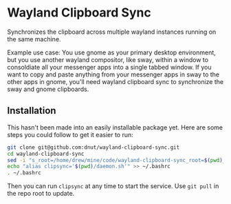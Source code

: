 # Wayland Clipboard Sync

Synchronizes the clipboard across multiple wayland instances running on the same machine.

Example use case: You use gnome as your primary desktop environment, but you use another wayland compositor, like sway, within a window to consoldiate all your messenger apps into a single tabbed window. If you want to copy and paste anything from your messenger apps in sway to the other apps in gnome, you'll need wayland clipboard sync to synchronize the sway and gnome clipboards.

## Installation
This hasn't been made into an easily installable package yet. Here are some steps you could follow to get it easier to run:
```bash
git clone git@github.com:dnut/wayland-clipboard-sync.git
cd wayland-clipboard-sync
sed -i "s_root=/home/drew/mine/code/wayland-clipboard-sync_root=$(pwd)_g"
echo "alias clipsync='$(pwd)/daemon.sh'" >> ~/.bashrc
. ~/.bashrc
```
Then you can run `clipsync` at any time to start the service. Use `git pull` in the repo root to update.

